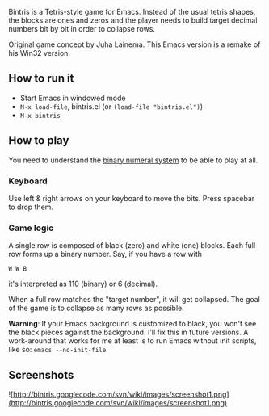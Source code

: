 Bintris is a Tetris-style game for Emacs.  Instead of the usual tetris shapes, the blocks are ones and zeros and the player needs to build target decimal numbers bit by bit in order to collapse rows.

Original game concept by Juha Lainema.  This Emacs version is a remake of his Win32 version.

## How to run it ##

  * Start Emacs in windowed mode
  * `M-x load-file`, bintris.el  (or `(load-file "bintris.el")`)
  * `M-x bintris`

## How to play ##
You need to understand the [binary numeral system](http://en.wikipedia.org/wiki/Binary_numeral_system) to be able to play at all.

### Keyboard ###
Use left & right arrows on your keyboard to move the bits.  Press spacebar to drop them.

### Game logic ###
A single row is composed of black (zero) and white (one) blocks.  Each full row forms up a binary number.  Say, if you have a row with

```
W W B
```

it's interpreted as 110 (binary) or 6 (decimal).

When a full row matches the "target number", it will get collapsed.  The goal of the game is to collapse as many rows as possible.

**Warning**: If your Emacs background is customized to black, you won't see the black pieces against the background.  I'll fix this in future versions.  A work-around that works for me at least is to run Emacs without init scripts, like so: `emacs --no-init-file`

## Screenshots ##

![http://bintris.googlecode.com/svn/wiki/images/screenshot1.png](http://bintris.googlecode.com/svn/wiki/images/screenshot1.png)
